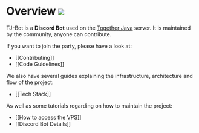 # Overview ![](https://i.imgur.com/Kq68zt9.png)

TJ-Bot is a **Discord Bot** used on the [Together Java](https://discord.gg/togetherjava) server. It is maintained by the community, anyone can contribute.

If you want to join the party, please have a look at:
* [[Contributing]]
* [[Code Guidelines]]

We also have several guides explaining the infrastructure, architecture and flow of the project:
* [[Tech Stack]]

As well as some tutorials regarding on how to maintain the project:
* [[How to access the VPS]]
* [[Discord Bot Details]]